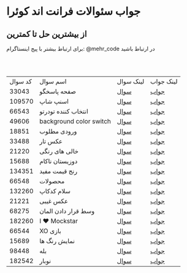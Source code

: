 <h1>جواب سئوالات فرانت اند کوئرا</h1>
<h2>از بیشترین حل تا کمترین</h2>
<p>برای ارتباط بیشتر با پیج اینستاگرام: @mehr_code در ارتباط باشید<p>
<br>
<br>
<table>
  <tr>
    <td>کد سوال</td>
    <td>اسم سوال</td>
    <td>لینک سوال</td>
    <td>لینک جواب</td>
  </tr>
  <tr>
    <td>33043</td>
    <td>صفحه پاسخگو</td>
    <td><a href="https://quera.org/problemset/33043">سوال</a></td>
    <td><a href="https://github.com/Mehr-code/Quera-frontend-answer/blob/main/SRC/33043.html">جواب</a></td>
  </tr>
  <tr>
    <td>109570</td>
    <td>اسنپ شاپ</td>
    <td><a href="https://quera.org/problemset/109570">سوال</a></td>
    <td><a href="https://github.com/Mehr-code/Quera-frontend-answer/blob/main/SRC/Quera_SnappShop.rar">جواب</a></td>
  </tr>
  <tr>
    <td>66543</td>
    <td>انتخاب کننده تودرتو</td>
    <td><a href='https://quera.org/problemset/66543'>سوال</a></td>
    <td><a href='https://github.com/Mehr-code/Quera-frontend-answer/blob/main/SRC/66543.css'>جواب</a></td>
  </tr>
  <tr>
    <td>49606</td>
    <td>background color switch</td>
    <td><a href='https://quera.org/problemset/49606'>سوال</a></td>
    <td><a href='https://github.com/Mehr-code/Quera-frontend-answer/blob/main/SRC/49606.js'>جواب</a></td>
  </tr>
  
  <tr>
    <td>18851</td>
    <td>ورودی مطلوب</td>
    <td><a href='https://quera.org/problemset/18851'>سوال</a></td>
    <td><a href='https://github.com/Mehr-code/Quera-frontend-answer/blob/main/SRC/18851.html'>جواب</a></td>
  </tr>
  
   <tr>
    <td>33488</td>
    <td>عکس تار</td>
    <td><a href='https://quera.org/problemset/33488'>سوال</a></td>
    <td><a href='https://github.com/Mehr-code/Quera-frontend-answer/blob/main/SRC/33488.html'>جواب</a></td>
  </tr>
  
   <tr>
    <td>21220</td>
    <td>خالی های رنگی</td>
    <td><a href='https://quera.org/problemset/21220'>سوال</a></td>
    <td><a href='https://github.com/Mehr-code/Quera-frontend-answer/blob/main/SRC/21220.css'>جواب</a></td>
  </tr>
  
   <tr>
    <td>15688</td>
    <td>دوزیستان ناکام</td>
    <td><a href='https://quera.org/problemset/15688'>سوال</a></td>
    <td><a href='https://github.com/Mehr-code/Quera-frontend-answer/blob/main/SRC/15688.html'>جواب</a></td>
  </tr>

  <tr>
    <td>134351</td>
    <td>رنج قیمت مفید</td>
    <td><a href='https://quera.org/problemset/134351'>سوال</a></td>
    <td><a href='https://github.com/Mehr-code/Quera-frontend-answer/blob/main/SRC/134351.html'>جواب</a></td>
  </tr>
  <tr>
    <td>66548</td>
    <td>محصولات</td>
    <td><a href='https://quera.org/problemset/66548'>سوال</a></td>
    <td><a href='https://github.com/Mehr-code/Quera-frontend-answer/blob/main/SRC/66548.js'>جواب</a></td>
  </tr>
  <tr>
    <td>132260</td>
    <td>سلام کدکاپ</td>
    <td><a href='https://quera.org/problemset/132260'>سوال</a></td>
    <td><a href='https://github.com/Mehr-code/Quera-frontend-answer/blob/main/SRC/132260.css'>جواب</a></td>
  </tr>
  <tr>
    <td>21221</td>
    <td>عکس غیبی</td>
    <td><a href='https://quera.org/problemset/21221'>سوال</a></td>
    <td><a href='https://github.com/Mehr-code/Quera-frontend-answer/blob/main/SRC/21221.js'>جواب</a></td>
  </tr>
   <tr>
    <td>68275</td>
    <td>وسط قرار دادن المان</td>
    <td><a href='https://quera.org/problemset/68275'>سوال</a></td>
    <td><a href='https://github.com/Mehr-code/Quera-frontend-answer/blob/main/SRC/68275.css'>جواب</a></td>
  </tr>
  <tr>
    <td>182260</td>
    <td>I ❤ Mockstar</td>
    <td><a href='https://quera.org/problemset/182260'>سوال</a></td>
    <td><a href='https://github.com/Mehr-code/Quera-frontend-answer/blob/main/SRC/66544.js'>جواب</a></td>
  </tr>
  <tr>
    <td>66544</td>
    <td>XO بازی</td>
    <td><a href='https://quera.org/problemset/66544'>سوال</a></td>
    <td><a href='https://github.com/Mehr-code/Quera-frontend-answer/blob/main/SRC/182260.css'>جواب</a></td>
  </tr>
  <tr>
    <td>15689</td>
    <td>نمایش رنگ ها</td>
    <td><a href='https://quera.org/problemset/15689'>سوال</a></td>
    <td><a href='https://github.com/Mehr-code/Quera-frontend-answer/blob/main/SRC/15689.js'>جواب</a></td>
  </tr>
  <tr>
    <td>98448</td>
    <td>بله</td>
    <td><a href='https://quera.org/problemset/98448'>سوال</a></td>
    <td><a href='https://github.com/Mehr-code/Quera-frontend-answer/tree/main/SRC/98448'>جواب</a></td>
  </tr>
  <tr>
    <td>182542</td>
    <td>نوبار</td>
    <td><a href='https://quera.org/problemset/182542'>سوال</a></td>
    <td><a href='https://github.com/Mehr-code/Quera-frontend-answer/blob/main/SRC/182542.css'>جواب</a></td>
  </tr>

 
</table>
